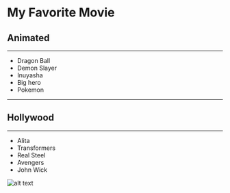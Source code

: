 # My Favorite Movie
## Animated
- - -
- Dragon Ball
- Demon Slayer
- Inuyasha
- Big hero
- Pokemon

- - -
## Hollywood
- - -
- Alita
- Transformers
- Real Steel
- Avengers
- John Wick

![alt text]([http://picsum.photos/200/200](https://www.peakpx.com/en/hd-wallpaper-desktop-nrqcn))

